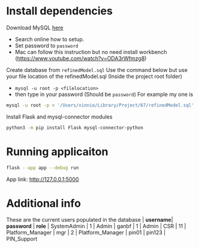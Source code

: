 # Install dependencies
Download MySQL [here](https://dev.mysql.com/downloads/mysql/)
- Search online how to setup. 
- Set password to `password`
- Mac can follow this instruction but no need install workbench (https://www.youtube.com/watch?v=ODA3rWfmzg8) 

Create database from `refinedModel.sql`
Use the command below but use your file location of the refinedModel.sql (Inside the project root folder)
- `mysql -u root -p <filelocation>`
- then type in your password (Should be `password`)
For  example my one is
```bash
mysql -u root -p < '/Users/xinnie/Library/Project/67/refinedModel.sql'
```


Install Flask and mysql-connector modules
```bash
python3 -m pip install Flask mysql-connector-python
```

# Running applicaiton
```bash
flask --app app --debug run
```

App link: http://127.0.0.1:5000

# Additional info
These are the current users populated in the database
| **username**| **password**  | **role** 
| SystemAdmin | 1             | Admin
| ganbf       | 1             | Admin
| CSR         | 11            | Platform_Manager
| mgr         | 2             | Platform_Manager
| pin01       | pin123        | PIN_Support

